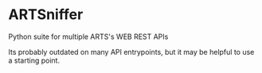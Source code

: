 # ARTSniffer
Python suite for multiple ARTS's WEB REST APIs

Its probably outdated on many API entrypoints, but it may be helpful to use a starting point.
